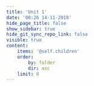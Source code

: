 ```yaml
---
title: 'Unit 1'
date: '00:26 14-11-2018'
hide_page_title: false
show_sidebar: true
hide_git_sync_repo_link: false
visible: true
content:
    items: '@self.children'
    order:
        by: folder
        dir: asc
    limit: 0
---
```

